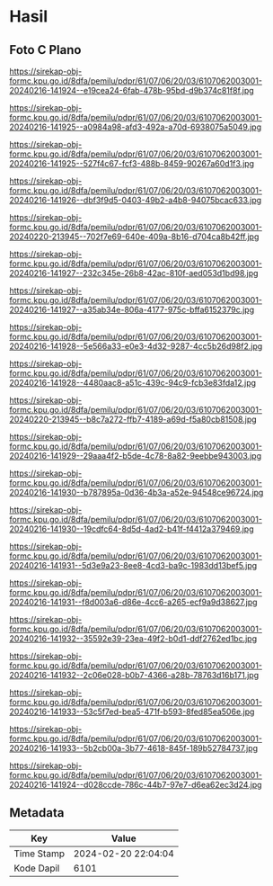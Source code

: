 # Hasil

## Foto C Plano

https://sirekap-obj-formc.kpu.go.id/8dfa/pemilu/pdpr/61/07/06/20/03/6107062003001-20240216-141924--e19cea24-6fab-478b-95bd-d9b374c81f8f.jpg

https://sirekap-obj-formc.kpu.go.id/8dfa/pemilu/pdpr/61/07/06/20/03/6107062003001-20240216-141925--a0984a98-afd3-492a-a70d-6938075a5049.jpg

https://sirekap-obj-formc.kpu.go.id/8dfa/pemilu/pdpr/61/07/06/20/03/6107062003001-20240216-141925--527f4c67-fcf3-488b-8459-90267a60d1f3.jpg

https://sirekap-obj-formc.kpu.go.id/8dfa/pemilu/pdpr/61/07/06/20/03/6107062003001-20240216-141926--dbf3f9d5-0403-49b2-a4b8-94075bcac633.jpg

https://sirekap-obj-formc.kpu.go.id/8dfa/pemilu/pdpr/61/07/06/20/03/6107062003001-20240220-213945--702f7e69-640e-409a-8b16-d704ca8b42ff.jpg

https://sirekap-obj-formc.kpu.go.id/8dfa/pemilu/pdpr/61/07/06/20/03/6107062003001-20240216-141927--232c345e-26b8-42ac-810f-aed053d1bd98.jpg

https://sirekap-obj-formc.kpu.go.id/8dfa/pemilu/pdpr/61/07/06/20/03/6107062003001-20240216-141927--a35ab34e-806a-4177-975c-bffa6152379c.jpg

https://sirekap-obj-formc.kpu.go.id/8dfa/pemilu/pdpr/61/07/06/20/03/6107062003001-20240216-141928--5e566a33-e0e3-4d32-9287-4cc5b26d98f2.jpg

https://sirekap-obj-formc.kpu.go.id/8dfa/pemilu/pdpr/61/07/06/20/03/6107062003001-20240216-141928--4480aac8-a51c-439c-94c9-fcb3e83fda12.jpg

https://sirekap-obj-formc.kpu.go.id/8dfa/pemilu/pdpr/61/07/06/20/03/6107062003001-20240220-213945--b8c7a272-ffb7-4189-a69d-f5a80cb81508.jpg

https://sirekap-obj-formc.kpu.go.id/8dfa/pemilu/pdpr/61/07/06/20/03/6107062003001-20240216-141929--29aaa4f2-b5de-4c78-8a82-9eebbe943003.jpg

https://sirekap-obj-formc.kpu.go.id/8dfa/pemilu/pdpr/61/07/06/20/03/6107062003001-20240216-141930--b787895a-0d36-4b3a-a52e-94548ce96724.jpg

https://sirekap-obj-formc.kpu.go.id/8dfa/pemilu/pdpr/61/07/06/20/03/6107062003001-20240216-141930--19cdfc64-8d5d-4ad2-b41f-f4412a379469.jpg

https://sirekap-obj-formc.kpu.go.id/8dfa/pemilu/pdpr/61/07/06/20/03/6107062003001-20240216-141931--5d3e9a23-8ee8-4cd3-ba9c-1983dd13bef5.jpg

https://sirekap-obj-formc.kpu.go.id/8dfa/pemilu/pdpr/61/07/06/20/03/6107062003001-20240216-141931--f8d003a6-d86e-4cc6-a265-ecf9a9d38627.jpg

https://sirekap-obj-formc.kpu.go.id/8dfa/pemilu/pdpr/61/07/06/20/03/6107062003001-20240216-141932--35592e39-23ea-49f2-b0d1-ddf2762ed1bc.jpg

https://sirekap-obj-formc.kpu.go.id/8dfa/pemilu/pdpr/61/07/06/20/03/6107062003001-20240216-141932--2c06e028-b0b7-4366-a28b-78763d16b171.jpg

https://sirekap-obj-formc.kpu.go.id/8dfa/pemilu/pdpr/61/07/06/20/03/6107062003001-20240216-141933--53c5f7ed-bea5-471f-b593-8fed85ea506e.jpg

https://sirekap-obj-formc.kpu.go.id/8dfa/pemilu/pdpr/61/07/06/20/03/6107062003001-20240216-141933--5b2cb00a-3b77-4618-845f-189b52784737.jpg

https://sirekap-obj-formc.kpu.go.id/8dfa/pemilu/pdpr/61/07/06/20/03/6107062003001-20240216-141924--d028ccde-786c-44b7-97e7-d6ea62ec3d24.jpg


## Metadata

| Key        | Value               |
| ---------- | ------------------- |
| Time Stamp | 2024-02-20 22:04:04 |
| Kode Dapil | 6101                |



